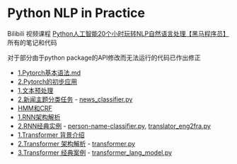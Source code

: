# Python NLP in Practice

Bilibili 视频课程 [Python人工智能20个小时玩转NLP自然语言处理【黑马程序员】](https://www.bilibili.com/video/BV17y4y1m737?p=1&vd_source=cbed013dfb189f346016f8375ead1c2c) 所有的笔记和代码

对于部分由于python package的API修改而无法运行的代码已作出修正

- [1.Pytorch基本语法.md](https://github.com/Shadowalker1995/Python-NLP-in-Practice/blob/master/Pytorch%E5%9F%BA%E7%A1%80/1.Pytorch%E5%9F%BA%E6%9C%AC%E8%AF%AD%E6%B3%95.md)
- [2.Pytorch的初步应用](https://github.com/Shadowalker1995/Python-NLP-in-Practice/blob/master/Pytorch%E5%9F%BA%E7%A1%80/2.Pytorch%E7%9A%84%E5%88%9D%E6%AD%A5%E5%BA%94%E7%94%A8.md)
- [1.文本预处理](https://github.com/Shadowalker1995/Python-NLP-in-Practice/blob/master/DataPreparing/1.%E6%96%87%E6%9C%AC%E9%A2%84%E5%A4%84%E7%90%86.md)
- [2.新闻主题分类任务](https://github.com/Shadowalker1995/Python-NLP-in-Practice/blob/master/DataPreparing/2.%E6%96%B0%E9%97%BB%E4%B8%BB%E9%A2%98%E5%88%86%E7%B1%BB%E4%BB%BB%E5%8A%A1.md) - [news_classifier.py](https://github.com/Shadowalker1995/Python-NLP-in-Practice/blob/master/src/news_classifier.py)
- [HMM和CRF](https://github.com/Shadowalker1995/Python-NLP-in-Practice/blob/master/HMM%E5%92%8CCRF.md)
- [1.RNN架构解析](https://github.com/Shadowalker1995/Python-NLP-in-Practice/blob/master/RNN/1.RNN%E6%9E%B6%E6%9E%84%E8%A7%A3%E6%9E%90.md)
- [2.RNN经典实例](https://github.com/Shadowalker1995/Python-NLP-in-Practice/blob/master/RNN/2.RNN%E7%BB%8F%E5%85%B8%E5%AE%9E%E4%BE%8B.md) - [person-name-classifier.py](https://github.com/Shadowalker1995/Python-NLP-in-Practice/blob/master/src/person-name-classifier.py), [translator_eng2fra.py](https://github.com/Shadowalker1995/Python-NLP-in-Practice/blob/master/src/translator_eng2fra.py)
- [1.Transformer 背景介绍](https://github.com/Shadowalker1995/Python-NLP-in-Practice/blob/master/Transformer/1.Transformer%20%E8%83%8C%E6%99%AF%E4%BB%8B%E7%BB%8D.md)
- [2.Transformer 架构解析](https://github.com/Shadowalker1995/Python-NLP-in-Practice/blob/master/Transformer/2.Transformer%20%E6%9E%B6%E6%9E%84%E8%A7%A3%E6%9E%90.md) - [transformer.py](https://github.com/Shadowalker1995/Python-NLP-in-Practice/blob/master/src/transformer.py)
- [3.Transformer 经典案例](https://github.com/Shadowalker1995/Python-NLP-in-Practice/blob/master/Transformer/3.Transformer%20%E7%BB%8F%E5%85%B8%E6%A1%88%E4%BE%8B.md) - [transformer_lang_model.py](https://github.com/Shadowalker1995/Python-NLP-in-Practice/blob/master/src/transformer_lang_model.py)
